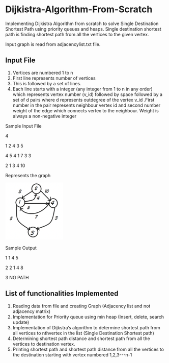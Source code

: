 # Dijkistra-Algorithm-From-Scratch
Implementing Dijkistra Algorithm from scratch to solve Single Destination Shortest Path using priority queues and heaps. Single  destination shortest path is finding  shortest path from all the vertices to the given vertex.

Input graph is read from adjacencylist.txt file.

## Input File

1. Vertices are numbered 1 to n 
2. First line represents number of vertices
3. This is followed by a set of lines.
4. Each line starts with a integer (any integer from 1 to n in any order) which represents vertex number (v_id) followed by space followed by a set of d pairs where d represents outdegree of the vertex v_id .First number in the pair  represents  neighbour  vertex id  and  second number  weight of the edge  which connects vertex to the  neighbour.  Weight is  always a non-negative integer

Sample Input File

4 

1 2 4 3 5 

4 5 4 1 7 3 3 

2 1 3 4 10

Represents the graph

![ Sample Graph Picture](https://github.com/Abhishek-Aditya-bs/Dijkistra-Algorithm-From-Scratch/blob/main/Sample-Graph-picture.png)

Sample Output

1 1 4 5 

2 2 1 4 8 

3 NO PATH 

## List of functionalities Implemented

1. Reading data from file and creating Graph  (Adjacency list and not adjacency matrix)
2. Implementation for Priority queue using min heap  (Insert, delete, search update)
3. Implementation of Dijkstra’s algorithm to determine shortest path from all vertices to nthvertex in the list (Single Destination Shortest path) 
4. Determining shortest path distance and shortest path from all the vertices to destination vertex.
5. Printing shortest path and shortest path distance from all the vertices to the  destination  starting  with  vertex  numbered  1,2,3---n-1 

